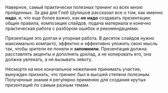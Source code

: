 Наверное, самый практически полезных тренинг из всех мною пройденных.
За два дня Глеб Шулишов рассказал все о том, как именно **надо**, и, что еще более важно, как **не надо** создавать презентации: общие правила, композиция слайдов, подача материала и конечно практическая работа с разбором ошибок и рекомендациями.

Презентация это долгая и упорная работа. В десяток слайдов нужно максимально компакто, эффектно и эффективно уложить свою мысль так, чтобы зрители ее поняли и **запомнили**. Презентация должна расставлять акценты и дополнять доклад, а не копировать его, она должна увлекать, а не вызывать зевоту.

Несмортя на мое изначальное нежелание принимать участие, вынужден признать, что тренинг был в высшей степени полезным.
Полученные знания я регулярно применяю для создания крутых презентаций по самым разным темам.